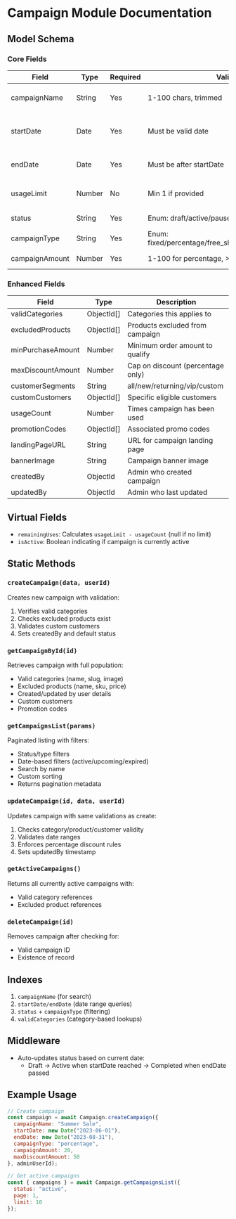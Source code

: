 # Campaign Module Documentation

## Model Schema

### Core Fields
| Field           | Type     | Required | Validation                          | Description |
|-----------------|----------|----------|-------------------------------------|-------------|
| campaignName    | String   | Yes      | 1-100 chars, trimmed               | Campaign display name |
| startDate      | Date     | Yes      | Must be valid date                 | When campaign becomes active |
| endDate        | Date     | Yes      | Must be after startDate            | When campaign expires |
| usageLimit     | Number   | No       | Min 1 if provided                  | Max total uses (null = unlimited) |
| status         | String   | Yes      | Enum: draft/active/paused/completed/archived | Current state |
| campaignType   | String   | Yes      | Enum: fixed/percentage/free_shipping/bundle/buy_x_get_y | Discount type |
| campaignAmount | Number   | Yes      | 1-100 for percentage, >0 for fixed | Discount value |

### Enhanced Fields
| Field               | Type           | Description |
|---------------------|----------------|-------------|
| validCategories     | ObjectId[]     | Categories this applies to |
| excludedProducts    | ObjectId[]     | Products excluded from campaign |
| minPurchaseAmount  | Number         | Minimum order amount to qualify |
| maxDiscountAmount  | Number         | Cap on discount (percentage only) |
| customerSegments   | String         | all/new/returning/vip/custom |
| customCustomers    | ObjectId[]     | Specific eligible customers |
| usageCount         | Number         | Times campaign has been used |
| promotionCodes     | ObjectId[]     | Associated promo codes |
| landingPageURL     | String         | URL for campaign landing page |
| bannerImage        | String         | Campaign banner image |
| createdBy          | ObjectId       | Admin who created campaign |
| updatedBy          | ObjectId       | Admin who last updated |

## Virtual Fields
- `remainingUses`: Calculates `usageLimit - usageCount` (null if no limit)
- `isActive`: Boolean indicating if campaign is currently active

## Static Methods

### `createCampaign(data, userId)`
Creates new campaign with validation:
1. Verifies valid categories
2. Checks excluded products exist
3. Validates custom customers
4. Sets createdBy and default status

### `getCampaignById(id)`
Retrieves campaign with full population:
- Valid categories (name, slug, image)
- Excluded products (name, sku, price)
- Created/updated by user details
- Custom customers
- Promotion codes

### `getCampaignsList(params)`
Paginated listing with filters:
- Status/type filters
- Date-based filters (active/upcoming/expired)
- Search by name
- Custom sorting
- Returns pagination metadata

### `updateCampaign(id, data, userId)`
Updates campaign with same validations as create:
1. Checks category/product/customer validity
2. Validates date ranges
3. Enforces percentage discount rules
4. Sets updatedBy timestamp

### `getActiveCampaigns()`
Returns all currently active campaigns with:
- Valid category references
- Excluded product references

### `deleteCampaign(id)`
Removes campaign after checking for:
- Valid campaign ID
- Existence of record

## Indexes
1. `campaignName` (for search)
2. `startDate/endDate` (date range queries)
3. `status` + `campaignType` (filtering)
4. `validCategories` (category-based lookups)

## Middleware
- Auto-updates status based on current date:
  - Draft → Active when startDate reached
  → Completed when endDate passed

## Example Usage
```javascript
// Create campaign
const campaign = await Campaign.createCampaign({
  campaignName: "Summer Sale",
  startDate: new Date("2023-06-01"),
  endDate: new Date("2023-08-31"),
  campaignType: "percentage",
  campaignAmount: 20,
  maxDiscountAmount: 50
}, adminUserId);

// Get active campaigns
const { campaigns } = await Campaign.getCampaignsList({
  status: "active",
  page: 1,
  limit: 10
});